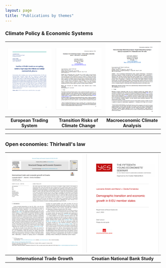 ```yaml
---
layout: page
title: "Publications by themes"
---
```


### **Climate Policy & Economic Systems**

| [![1](assets/eu_ets.png)](https://hrcak.srce.hr/file/465846) | [![2](assets/tranz.png)](https://morepress.unizd.hr/journals/index.php/oeconomicajadertina/article/view/4433) | [![3](assets/makro.png)](https://morepress.unizd.hr/journals/index.php/oeconomicajadertina/article/view/4434) |
|:-----------------------------------------------------------:|:----------------------------------------------------------------:|:----------------------------------------------------------------:|
| **European Trading System** | **Transition Risks of Climate Change** | **Macroeconomic Climate Analysis** |

---

### **Open economies: Thirlwall's law**

| [![4](assets/sced.png)](https://pdf.sciencedirectassets.com/271719/1-s2.0-S0954349X23X00058/1-s2.0-S0954349X23001492/main.pdf) | [![5](assets/demo.png)](https://www.hnb.hr/documents/20182/4135487/srdelic-davila-fernandez.pdf/a2981882-20a2-12a9-f316-333a0d29d2af?t=1655983994673) |
|:----------------------------------------------------------------------------------------------------------------------------:|:---------------------------------------------------------------------------------------------------------------------:|
| **International Trade Growth** | **Croatian National Bank Study** |
